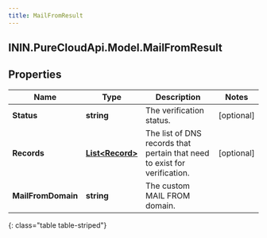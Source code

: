 ```yaml
---
title: MailFromResult
---
```

## ININ.PureCloudApi.Model.MailFromResult

## Properties

|Name | Type | Description | Notes|
|------------ | ------------- | ------------- | -------------|
| **Status** | **string** | The verification status. | [optional] |
| **Records** | [**List&lt;Record&gt;**](Record.html) | The list of DNS records that pertain that need to exist for verification. | [optional] |
| **MailFromDomain** | **string** | The custom MAIL FROM domain. | |
{: class="table table-striped"}


